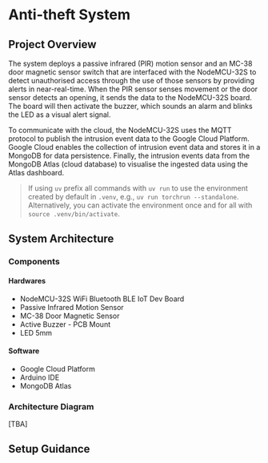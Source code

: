 # Anti-theft System

## Project Overview

The system deploys a passive infrared (PIR) motion sensor and an MC-38 door magnetic sensor switch that are interfaced with the NodeMCU-32S to detect unauthorised access through the use of those sensors by providing alerts in near-real-time. When the PIR sensor senses movement or the door sensor detects an opening, it sends the data to the NodeMCU-32S board. The board will then activate the buzzer, which sounds an alarm and blinks the LED as a visual alert signal.

To communicate with the cloud, the NodeMCU-32S uses the MQTT protocol to publish the intrusion event data to the Google Cloud Platform. Google Cloud enables the collection of intrusion event data and stores it in a MongoDB for data persistence. Finally, the intrusion events data from the MongoDB Atlas (cloud database) to visualise the ingested data using the Atlas dashboard.

> If using `uv` prefix all commands with `uv run` to use the environment created by default in `.venv`, e.g.,
> `uv run torchrun --standalone`.
> Alternatively, you can activate the environment once and for all with `source .venv/bin/activate`.

## System Architecture

### Components

#### Hardwares

- NodeMCU-32S WiFi Bluetooth BLE IoT Dev Board
- Passive Infrared Motion Sensor
- MC-38 Door Magnetic Sensor
- Active Buzzer - PCB Mount
- LED 5mm

#### Software

- Google Cloud Platform
- Arduino IDE
- MongoDB Atlas

### Architecture Diagram

[TBA]

## Setup Guidance



